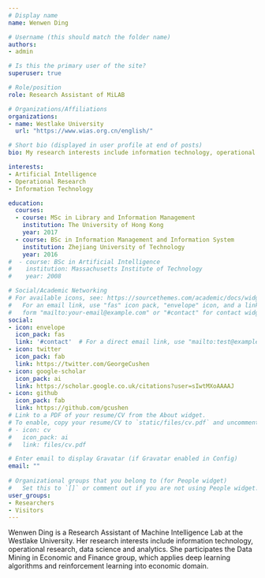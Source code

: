 ```yaml
---
# Display name
name: Wenwen Ding

# Username (this should match the folder name)
authors:
- admin

# Is this the primary user of the site?
superuser: true

# Role/position
role: Research Assistant of MiLAB

# Organizations/Affiliations
organizations:
- name: Westlake University
  url: "https://www.wias.org.cn/english/"

# Short bio (displayed in user profile at end of posts)
bio: My research interests include information technology, operational research, data science and analytics.

interests:
- Artificial Intelligence
- Operational Research
- Information Technology

education:
  courses:
  - course: MSc in Library and Information Management
    institution: The University of Hong Kong
    year: 2017
  - course: BSc in Information Management and Information System
    institution: Zhejiang University of Technology
    year: 2016
#  - course: BSc in Artificial Intelligence
#    institution: Massachusetts Institute of Technology
#    year: 2008

# Social/Academic Networking
# For available icons, see: https://sourcethemes.com/academic/docs/widgets/#icons
#   For an email link, use "fas" icon pack, "envelope" icon, and a link in the
#   form "mailto:your-email@example.com" or "#contact" for contact widget.
social:
- icon: envelope
  icon_pack: fas
  link: '#contact'  # For a direct email link, use "mailto:test@example.org".
- icon: twitter
  icon_pack: fab
  link: https://twitter.com/GeorgeCushen
- icon: google-scholar
  icon_pack: ai
  link: https://scholar.google.co.uk/citations?user=sIwtMXoAAAAJ
- icon: github
  icon_pack: fab
  link: https://github.com/gcushen
# Link to a PDF of your resume/CV from the About widget.
# To enable, copy your resume/CV to `static/files/cv.pdf` and uncomment the lines below.  
# - icon: cv
#   icon_pack: ai
#   link: files/cv.pdf

# Enter email to display Gravatar (if Gravatar enabled in Config)
email: ""
  
# Organizational groups that you belong to (for People widget)
#   Set this to `[]` or comment out if you are not using People widget.  
user_groups:
- Researchers
- Visitors
---
```


Wenwen Ding is a Research Assistant of Machine Intelligence Lab at the Westlake University. Her research interests include information technology, operational research, data science and analytics. She participates the Data Mining in Economic and Finance group, which applies deep learning algorithms and reinforcement learning into economic domain.

